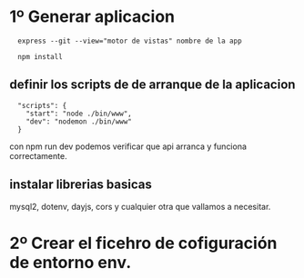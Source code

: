 # 1º Generar aplicacion 

```
  express --git --view="motor de vistas" nombre de la app
```
``` 
  npm install
```

## definir los scripts de de arranque de la aplicacion
```Js  
  "scripts": {
    "start": "node ./bin/www",
    "dev": "nodemon ./bin/www"
  }
```
con npm run dev podemos verificar que api arranca y funciona correctamente.
## instalar librerias basicas
mysql2, dotenv, dayjs, cors y cualquier otra que vallamos a necesitar.

# 2º Crear el ficehro de cofiguración de entorno env.



